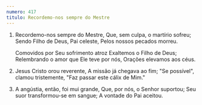 ```yaml
---
numero: 417
titulo: Recordemo-nos sempre do Mestre
---
```

1. Recordemo-nos sempre do Mestre,
   Que, sem culpa, o martírio sofreu;
   Sendo Filho de Deus, Pai celeste,
   Pelos nossos pecados morreu.

   Comovidos por Seu sofrimento atroz
   Exaltemos o Filho de Deus;
   Relembrando o amor que Ele teve por nós,
   Orações elevamos aos céus.

2. Jesus Cristo orou reverente,
   A missão já chegava ao fim;
   "Se possível", clamou tristemente,
   "Faz passar este cálix de Mim."

3. A angústia, então, foi mui grande,
   Que, por nós, o Senhor suportou;
   Seu suor transformou-se em sangue;
   A vontade do Pai aceitou.
